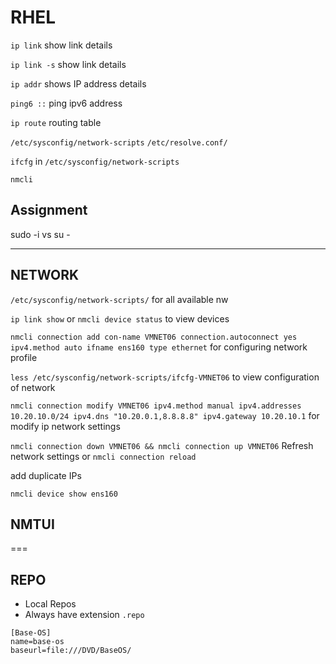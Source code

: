# RHEL
`ip link` show link details 

`ip link -s` show link details 


`ip addr` shows IP address details 


`ping6 ::` ping ipv6 address

`ip route` routing table 


`/etc/sysconfig/network-scripts`
`/etc/resolve.conf/`


`ifcfg` in  `/etc/sysconfig/network-scripts`


`nmcli`

## Assignment 
sudo -i vs su - 


---
NETWORK 
------

`/etc/sysconfig/network-scripts/` for all available nw 


`ip link show` or `nmcli device status` to view devices


`nmcli connection add con-name VMNET06 connection.autoconnect yes ipv4.method auto ifname ens160 type ethernet` for configuring network profile 

`less /etc/sysconfig/network-scripts/ifcfg-VMNET06` to view configuration of network

`nmcli connection modify VMNET06 ipv4.method manual ipv4.addresses 10.20.10.0/24 ipv4.dns "10.20.0.1,8.8.8.8" ipv4.gateway 10.20.10.1` for modify ip network settings 

`nmcli connection down VMNET06 && nmcli connection up VMNET06` Refresh network settings
or `nmcli connection reload` 


add duplicate IPs 


`nmcli device show ens160`

## NMTUI


===

## REPO

- Local Repos
- Always have extension `.repo`

```
[Base-OS]
name=base-os 
baseurl=file:///DVD/BaseOS/


```
